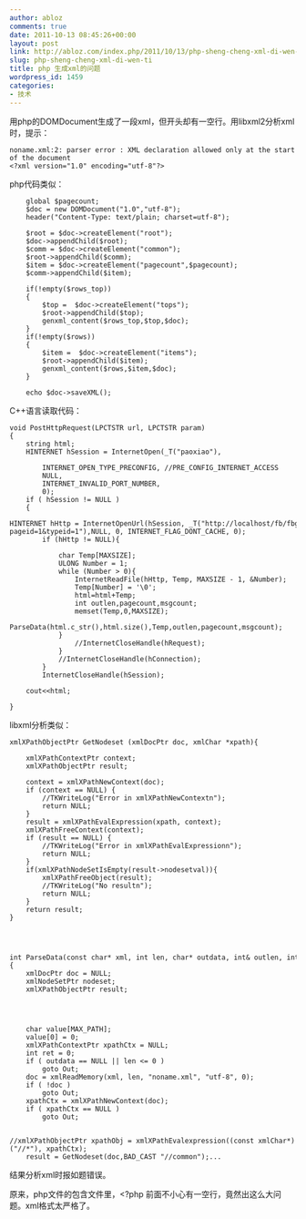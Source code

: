 ```yaml
---
author: abloz
comments: true
date: 2011-10-13 08:45:26+00:00
layout: post
link: http://abloz.com/index.php/2011/10/13/php-sheng-cheng-xml-di-wen-ti/
slug: php-sheng-cheng-xml-di-wen-ti
title: php 生成xml的问题
wordpress_id: 1459
categories:
- 技术
---
```


用php的DOMDocument生成了一段xml，但开头却有一空行。用libxml2分析xml时，提示：

    
    noname.xml:2: parser error : XML declaration allowed only at the start of the document
    <?xml version="1.0" encoding="utf-8"?>




php代码类似：

    
    	global $pagecount;
    	$doc = new DOMDocument("1.0","utf-8");
    	header("Content-Type: text/plain; charset=utf-8");
    
    	$root = $doc->createElement("root");
    	$doc->appendChild($root);
    	$comm = $doc->createElement("common");
    	$root->appendChild($comm);
    	$item = $doc->createElement("pagecount",$pagecount);
    	$comm->appendChild($item);
    
    	if(!empty($rows_top))
    	{
    		$top =  $doc->createElement("tops");
    		$root->appendChild($top);
    		genxml_content($rows_top,$top,$doc);
    	}
    	if(!empty($rows))
    	{
    		$item =  $doc->createElement("items");
    		$root->appendChild($item);
    		genxml_content($rows,$item,$doc);
    	}
    
    	echo $doc->saveXML();




C++语言读取代码：

    
    void PostHttpRequest(LPCTSTR url, LPCTSTR param)
    {
    	string html;
    	HINTERNET hSession = InternetOpen(_T("paoxiao"), 
    
    		INTERNET_OPEN_TYPE_PRECONFIG, //PRE_CONFIG_INTERNET_ACCESS
    		NULL,
    		INTERNET_INVALID_PORT_NUMBER,
    		0);
    	if ( hSession != NULL )
    	{
    		HINTERNET hHttp = InternetOpenUrl(hSession, _T("http://localhost/fb/fbget.php?pageid=1&typeid=1"),NULL, 0, INTERNET_FLAG_DONT_CACHE, 0);
    		if (hHttp != NULL){
    
    			char Temp[MAXSIZE];
    			ULONG Number = 1;
    			while (Number > 0){
    				InternetReadFile(hHttp, Temp, MAXSIZE - 1, &Number);
    				Temp[Number] = '\0';
    				html=html+Temp;
    				int outlen,pagecount,msgcount;
    				memset(Temp,0,MAXSIZE);
    				ParseData(html.c_str(),html.size(),Temp,outlen,pagecount,msgcount);
    			}
    				//InternetCloseHandle(hRequest);
    			}
    			//InternetCloseHandle(hConnection);
    		}
    		InternetCloseHandle(hSession);
    
    	cout<<html;
    
    }




libxml分析类似：

    
    xmlXPathObjectPtr GetNodeset (xmlDocPtr doc, xmlChar *xpath){
    
    	xmlXPathContextPtr context;
    	xmlXPathObjectPtr result;
    
    	context = xmlXPathNewContext(doc);
    	if (context == NULL) {
    		//TKWriteLog("Error in xmlXPathNewContextn");
    		return NULL;
    	}
    	result = xmlXPathEvalExpression(xpath, context);
    	xmlXPathFreeContext(context);
    	if (result == NULL) {
    		//TKWriteLog("Error in xmlXPathEvalExpressionn");
    		return NULL;
    	}
    	if(xmlXPathNodeSetIsEmpty(result->nodesetval)){
    		xmlXPathFreeObject(result);
    		//TKWriteLog("No resultn");
    		return NULL;
    	}
    	return result;
    }



    
    int ParseData(const char* xml, int len, char* outdata, int& outlen, int& pagecount, int &msgcount)
    {
    	xmlDocPtr doc = NULL;
    	xmlNodeSetPtr nodeset;
    	xmlXPathObjectPtr result;



    
    	char value[MAX_PATH];
    	value[0] = 0;
    	xmlXPathContextPtr xpathCtx = NULL; 
    	int ret = 0;
    	if ( outdata == NULL || len <= 0 )
    		goto Out;
    	doc = xmlReadMemory(xml, len, "noname.xml", "utf-8", 0);
    	if ( !doc )
    		goto Out;
    	xpathCtx = xmlXPathNewContext(doc);
    	if ( xpathCtx == NULL )
    		goto Out;
    
    	//xmlXPathObjectPtr xpathObj = xmlXPathEvalexpression((const xmlChar*)("//*"), xpathCtx);
    	result = GetNodeset(doc,BAD_CAST "//common");...


结果分析xml时报如题错误。

原来，php文件的包含文件里，<?php 前面不小心有一空行，竟然出这么大问题。xml格式太严格了。



